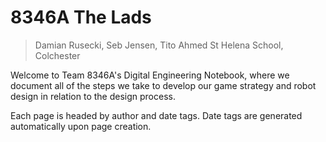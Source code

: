 # 8346A The Lads

> Damian Rusecki, Seb Jensen, Tito Ahmed
> St Helena School, Colchester

Welcome to Team 8346A's Digital Engineering Notebook, where we document all of the steps we take to develop our game strategy and robot design in relation to the design process.

Each page is headed by author and date tags. Date tags are generated automatically upon page creation.
